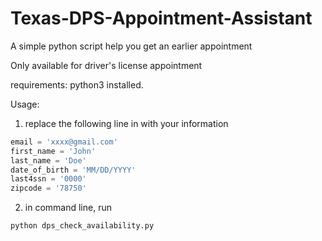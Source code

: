 # Texas-DPS-Appointment-Assistant
A simple python script help you get an earlier appointment

Only available for driver's license appointment

requirements: python3 installed.

Usage:
1. replace the following line in with your information
```python
email = 'xxxx@gmail.com'
first_name = 'John'
last_name = 'Doe'
date_of_birth = 'MM/DD/YYYY'
last4ssn = '0000'
zipcode = '78750'
```

2. in command line, run
```bash
python dps_check_availability.py
```

